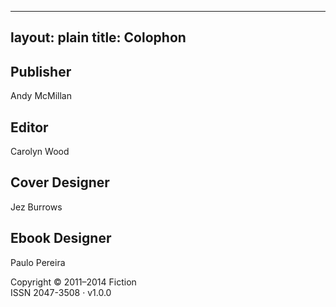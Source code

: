 ----
layout: plain
title: Colophon
----

## Publisher
Andy McMillan

## Editor
Carolyn Wood

## Cover Designer
Jez Burrows

## Ebook Designer
Paulo Pereira

<p class="m-tt unindented">
  Copyright &#169; 2011&#8211;2014 Fiction<br/>
  ISSN 2047-3508 &#183; v1.0.0<br/>
</p>